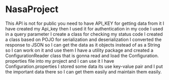 # NasaProject
This API is not for public
you need to have API_KEY for getting data from it
I have created my Api_key then I used it for authentication in my code 
I used in a query parameter
I create a class for checking my status code
I created a class based on POJO for serialization and deserialization
I converted the response to JSON so I can get the data as it objects instead of as a String so I can work on it and use them
I have a utility package and created a ConfigurationReader class that is gonna read and load the Configuration. properties file into my project and I can use it
I have Configuration.properties I stored some data its use key-value pair and I put the important data there so I can get them easily and maintain them easily.
